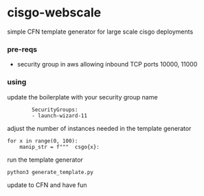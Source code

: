 # cisgo-webscale
simple CFN template generator for large scale cisgo deployments

### pre-reqs
- security group in aws allowing inbound TCP ports 10000, 11000

### using

update the boilerplate with your security group name

```
        SecurityGroups:
        - launch-wizard-11
```

adjust the number of instances needed in the template generator

```# adjust the number of CFN instances needed
for x in range(0, 100):
    manip_str = f"""  csgo{x}:
 ```
 
 run the template generator
 
 ```python3 generate_template.py```

update to CFN and have fun
